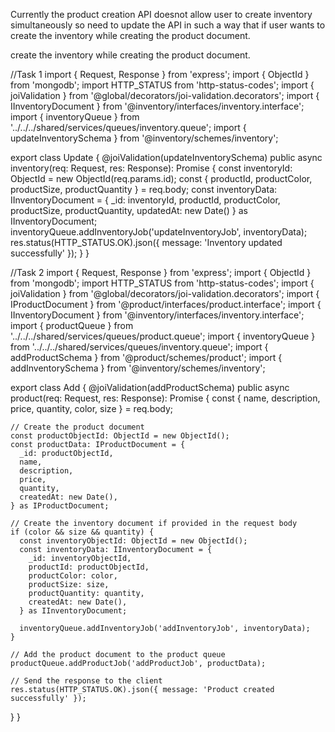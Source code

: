 Currently the product creation API doesnot allow user to create inventory simultaneously so need to update the API in such a way that if user wants to create the inventory while creating the product document.

create the inventory while creating the product document.


//Task 1
import { Request, Response } from 'express';
import { ObjectId } from 'mongodb';
import HTTP_STATUS from 'http-status-codes';
import { joiValidation } from '@global/decorators/joi-validation.decorators';
import { IInventoryDocument } from '@inventory/interfaces/inventory.interface';
import { inventoryQueue } from '../../../shared/services/queues/inventory.queue';
import { updateInventorySchema } from '@inventory/schemes/inventory';

export class Update {
  @joiValidation(updateInventorySchema)
  public async inventory(req: Request, res: Response): Promise<void> {
    const inventoryId: ObjectId = new ObjectId(req.params.id);
    const { productId, productColor, productSize, productQuantity } = req.body;
    const inventoryData: IInventoryDocument = {
      _id: inventoryId,
      productId,
      productColor,
      productSize,
      productQuantity,
      updatedAt: new Date()
    } as IInventoryDocument;
    inventoryQueue.addInventoryJob('updateInventoryJob', inventoryData);
    res.status(HTTP_STATUS.OK).json({ message: 'Inventory updated successfully' });
  }
}


//Task 2
import { Request, Response } from 'express';
import { ObjectId } from 'mongodb';
import HTTP_STATUS from 'http-status-codes';
import { joiValidation } from '@global/decorators/joi-validation.decorators';
import { IProductDocument } from '@product/interfaces/product.interface';
import { IInventoryDocument } from '@inventory/interfaces/inventory.interface';
import { productQueue } from '../../../shared/services/queues/product.queue';
import { inventoryQueue } from '../../../shared/services/queues/inventory.queue';
import { addProductSchema } from '@product/schemes/product';
import { addInventorySchema } from '@inventory/schemes/inventory';

export class Add {
  @joiValidation(addProductSchema)
  public async product(req: Request, res: Response): Promise<void> {
    const { name, description, price, quantity, color, size } = req.body;

    // Create the product document
    const productObjectId: ObjectId = new ObjectId();
    const productData: IProductDocument = {
      _id: productObjectId,
      name,
      description,
      price,
      quantity,
      createdAt: new Date(),
    } as IProductDocument;

    // Create the inventory document if provided in the request body
    if (color && size && quantity) {
      const inventoryObjectId: ObjectId = new ObjectId();
      const inventoryData: IInventoryDocument = {
        _id: inventoryObjectId,
        productId: productObjectId,
        productColor: color,
        productSize: size,
        productQuantity: quantity,
        createdAt: new Date(),
      } as IInventoryDocument;

      inventoryQueue.addInventoryJob('addInventoryJob', inventoryData);
    }

    // Add the product document to the product queue
    productQueue.addProductJob('addProductJob', productData);

    // Send the response to the client
    res.status(HTTP_STATUS.OK).json({ message: 'Product created successfully' });
  }
}
